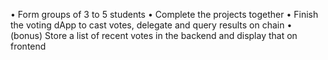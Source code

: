 • Form groups of 3 to 5 students
• Complete the projects together
• Finish the voting dApp to cast votes, delegate and query results on chain
• (bonus) Store a list of recent votes in the backend and display that on frontend
